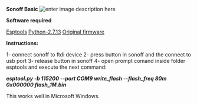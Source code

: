 **Sonoff Basic**
![enter image description here](http://sonoff.itead.cc/images/basicw.jpg)


**Software required**

[Esptools](https://github.com/axon18/sonoff/blob/master/esptool.zip)
[Python-2.7.13](https://github.com/axon18/sonoff/blob/master/python-2.7.13)
[Original firmware](https://github.com/axon18/sonoff/blob/master/flash_1M.bin)

 
**Instructions:**

1- connect sonoff to ftdi device
2- press button in sonoff and the connect to usb port
3- release button in sonoff
4- open prompt comand inside folder esptools and execute the next command:

 ***esptool.py -b 115200 --port COM9 write_flash --flash_freq 80m 0x000000 flash_1M.bin***

This works well in Microsoft Windows.

